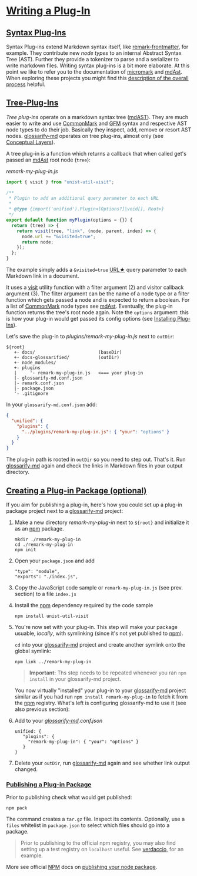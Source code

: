 # [Writing a Plug-In](#writing-a-plug-in)

[doc-conceptual-layers]: ./conceptual-layers.md

[mdast-util-visit]: https://npmjs.com/package/mdast-util-visit

[remark-discussion]: https://github.com/remarkjs/remark/discussions/869#discussioncomment-1602674

[remark-frontmatter]: https://npmjs.com/package/remark-frontmatter

[verdaccio]: https://npmjs.com/package/verdaccio

## [Syntax Plug-Ins](#syntax-plug-ins)

Syntax Plug-ins extend Markdown syntax itself, like [remark-frontmatter], for example. They contribute new *node types* to an internal Abstract Syntax Tree (AST). Further they provide a tokenizer to parse and a serializer to write markdown files. Writing syntax plug-ins is a bit more elaborate. At this point we like to refer you to the documentation of [micromark][1] and [mdAst][2]. When exploring these projects you might find this [description of the overall process][remark-discussion] helpful.

## [Tree-Plug-Ins](#tree-plug-ins)

*Tree plug-ins* operate on a markdown syntax tree ([mdAST][2]). They are much easier to write and use [CommonMark][3] and [GFM][4] syntax and respective AST node types to do their job. Basically they inspect, add, remove or resort AST nodes. [glossarify-md][5] operates on tree plug-ins, almost only (see [Conceptual Layers][doc-conceptual-layers]).

A tree plug-in is a function which returns a callback that when called get's passed an [mdAst][2] root node (`tree`):

*remark-my-plug-in.js*

```js
import { visit } from "unist-util-visit";

/**
 * Plugin to add an additional query parameter to each URL
 *
 * @type {import('unified').Plugin<[Options?]|void[], Root>}
 */
export default function myPlugin(options = {}) {
  return (tree) => {
    return visit(tree, "link", (node, parent, index) => {
      node.url += "&visited=true";
      return node;
    });
  };
}
```

The example simply adds a `&visited=true` [URL★][6] query parameter to each Markdown link in a document.

It uses a [visit][mdast-util-visit] utility function with a filter argument (2) and visitor callback argument (3). The filter argument can be the name of a node type or a filter function which gets passed a node and is expected to return a boolean.  For a list of [CommonMark][3] node types see [mdAst][2]. Eventually, the plug-in function returns the tree's root node again.
Note the `options` argument: this is how your plug-in would get passed its config options (see [Installing Plug-Ins][7]).

Let's save the plug-in to *plugins/remark-my-plug-in.js* next to `outDir`:

    ${root}
       +- docs/                        (baseDir)
       +- docs-glossarified/           (outDir)
       +- node_modules/
       +- plugins
       |     '- remark-my-plug-in.js   <=== your plug-in
       |- glossarify-md.conf.json
       |- remark.conf.json
       |- package.json
       '- .gitignore

In your `glossarify-md.conf.json` add:

```json
{
  "unified": {
    "plugins": {
      "../plugins/remark-my-plug-in.js": { "your": "options" }
    }
  }
}
```

The plug-in path is rooted in `outDir` so you need to step out.
That's it. Run [glossarify-md][5] again and check the links in Markdown files in your output directory.

## [Creating a Plug-in Package (optional)](#creating-a-plug-in-package-optional)

If you aim for publishing a plug-in, here's how you could set up a plug-in package project next to a [glossarify-md][5] project:

1.  Make a new directory *remark-my-plug-in* next to `${root}` and initialize it as an [npm][8] package.

        mkdir ./remark-my-plug-in
        cd ./remark-my-plug-in
        npm init

2.  Open your `package.json` and add

        "type": "module",
        "exports": "./index.js",

3.  Copy the JavaScript code sample or `remark-my-plug-in.js` (see prev. section) to a file `index.js`

4.  Install the [npm][8] dependency required by the code sample

        npm install unist-util-visit

5.  You're now set with your plug-in. This step will make your package usuable, *locally*, with symlinking (since it's not yet published to [npm][8]).

    `cd` into your [glossarify-md][5] project and create another symlink onto the global symlink:

        npm link ../remark-my-plug-in

    > **Important:** Ths step needs to be repeated whenever you ran `npm install` in your glossarify-md project.

    You now virtually "installed" your plug-in to your [glossarify-md][5] project similar as if you had run `npm install remark-my-plug-in` to fetch it from the [npm][8] registry. What's left is configuring glossarify-md to use it (see also previous section):

6.  Add to your *[glossarify-md][5].conf.json*

        unified: {
           "plugins": {
             "remark-my-plug-in": { "your": "options" }
           }
        }

7.  Delete your `outDir`, run [glossarify-md][5] again and see whether link output changed.

### [Publishing a Plug-in Package](#publishing-a-plug-in-package)

Prior to publishing check what would get published:

    npm pack

The command creates a `tar.gz` file. Inspect its contents. Optionally, use a `files` whitelist in `package.json` to select which files should go into a package.

> Prior to publishing to the official npm registry, you may also find setting up a test registry on `localhost` useful. See [verdaccio], for an example.

More see official [NPM][8] docs on [publishing your node package][9].

[1]: https://github.com/micromark/ "A low-level extensible implementation of the CommonMark syntax specification (parsing and tokenizing)."

[2]: https://github.com/syntax-tree/mdast "Specification and Implementation of a Markdown Abstract Syntax Tree."

[3]: https://commonmark.org "Effort on providing a minimal set of standardized Markdown syntax."

[4]: https://github.github.com/gfm/ "GitHub Flavoured Markdown"

[5]: https://github.com/about-code/glossarify-md "This project."

[6]: ./glossary.md#uri--url "Uniform Resource Identifier and Uniform Resource Locator are both the same thing, which is an ID with a syntax scheme://authority.tld/path/#fragment?query like https://my.org/foo/#bar?q=123."

[7]: #installing-plug-ins

[8]: _references.md#npm "Node Package Manager."

[9]: https://docs.npmjs.com/packages-and-modules
